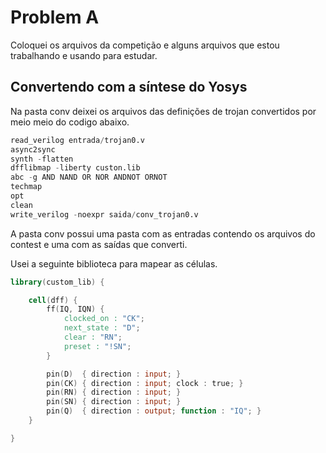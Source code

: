 # Problem A
Coloquei os arquivos da competição e alguns arquivos que estou trabalhando e usando para estudar.

## Convertendo com a síntese do Yosys
Na pasta conv deixei os arquivos das definições de trojan convertidos por meio meio do codigo abaixo. 
```verilog
read_verilog entrada/trojan0.v 
async2sync
synth -flatten 
dfflibmap -liberty custon.lib
abc -g AND NAND OR NOR ANDNOT ORNOT
techmap
opt
clean
write_verilog -noexpr saida/conv_trojan0.v
```
A pasta conv possui uma pasta com as entradas contendo os arquivos do contest e uma com as saídas que converti.

Usei a seguinte biblioteca para mapear as células.
```verilog
library(custom_lib) {

    cell(dff) {
        ff(IQ, IQN) {
            clocked_on : "CK";
            next_state : "D";
            clear : "RN";
            preset : "!SN";
        }

        pin(D)  { direction : input; }
        pin(CK) { direction : input; clock : true; }
        pin(RN) { direction : input; }
        pin(SN) { direction : input; }
        pin(Q)  { direction : output; function : "IQ"; }
    }

}

```
